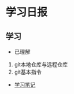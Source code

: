 # 学习日报

## 学习

* 已理解
1. git本地仓库与远程仓库
2. git基本指令
* [学习笔记](http://49.4.68.29:5566/1971265974/vscode/blob/master/%E6%97%A5%E6%8A%A5.md)
